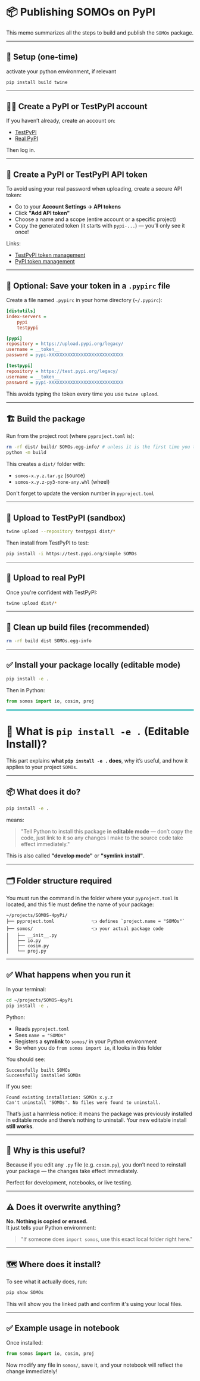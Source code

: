 # 📦 Publishing SOMOs on PyPI

This memo summarizes all the steps to build and publish the `SOMOs` package.

---

## 🔧 Setup (one-time)

activate your python environment, if relevant

```bash
pip install build twine
```

---

## 🧑‍💻 Create a PyPI or TestPyPI account

If you haven’t already, create an account on:

- [TestPyPI](https://test.pypi.org/account/register/)
- [Real PyPI](https://pypi.org/account/register/)

Then log in.

------------

## 🪪 Create a PyPI or TestPyPI API token

To avoid using your real password when uploading, create a secure API token:

- Go to your **Account Settings → API tokens**
- Click **"Add API token"**
- Choose a name and a scope (entire account or a specific project)
- Copy the generated token (it starts with `pypi-...`) — you’ll only see it once!

Links:
- [TestPyPI token management](https://test.pypi.org/manage/account/#api-tokens)
- [PyPI token management](https://pypi.org/manage/account/#api-tokens)

---

## 🔐 Optional: Save your token in a `.pypirc` file

Create a file named `.pypirc` in your home directory (`~/.pypirc`):

```ini
[distutils]
index-servers =
    pypi
    testpypi

[pypi]
repository = https://upload.pypi.org/legacy/
username = __token__
password = pypi-XXXXXXXXXXXXXXXXXXXXXXXXXXXX

[testpypi]
repository = https://test.pypi.org/legacy/
username = __token__
password = pypi-XXXXXXXXXXXXXXXXXXXXXXXXXXXX
```

This avoids typing the token every time you use `twine upload`.

---

## 🏗️ Build the package

Run from the project root (where `pyproject.toml` is):

```bash
rm -rf dist/ build/ SOMOs.egg-info/ # unless it is the first time you try to build the package
python -m build
```

This creates a `dist/` folder with:
- `somos-x.y.z.tar.gz` (source)
- `somos-x.y.z-py3-none-any.whl` (wheel)

Don't forget to update the version number in `pyproject.toml`

---

## 🧪 Upload to TestPyPI (sandbox)

```bash
twine upload --repository testpypi dist/*
```

Then install from TestPyPI to test:

```bash
pip install -i https://test.pypi.org/simple SOMOs
```

---

## 🚀 Upload to real PyPI

Once you're confident with TestPyPI:

```bash
twine upload dist/*
```

---

## 🧼 Clean up build files (recommended)

```bash
rm -rf build dist SOMOs.egg-info
```

---


## ✅ Install your package locally (editable mode)

```bash
pip install -e .
```

Then in Python:

```python
from somos import io, cosim, proj
```

<hr style="height:3px; background-color:#00aaaa; border:none;" />


# 🧠 What is `pip install -e .` (Editable Install)?

This part explains **what `pip install -e .` does**, why it’s useful, and how it applies to your project `SOMOs`.

---

## 📦 What does it do?

```bash
pip install -e .
```

means:

> "Tell Python to install this package **in editable mode** — don’t copy the code, just link to it so any changes I make to the source code take effect immediately."

This is also called **"develop mode"** or **"symlink install"**.

---

## 🗂️ Folder structure required

You must run the command in the folder where your `pyproject.toml` is located, and this file must define the name of your package:

```
~/projects/SOMOS-4pyPi/
├── pyproject.toml              👈 defines `project.name = "SOMOs"`
├── somos/                      👈 your actual package code
│   ├── __init__.py
│   ├── io.py
│   ├── cosim.py
│   └── proj.py
```

---

## ✅ What happens when you run it

In your terminal:

```bash
cd ~/projects/SOMOS-4pyPi
pip install -e .
```

Python:
- Reads `pyproject.toml`
- Sees `name = "SOMOs"`
- Registers a **symlink** to `somos/` in your Python environment
- So when you do `from somos import io`, it looks in this folder

You should see:

```
Successfully built SOMOs
Successfully installed SOMOs
```

If you see:

```
Found existing installation: SOMOs x.y.z
Can't uninstall 'SOMOs'. No files were found to uninstall.
```

That’s just a harmless notice: it means the package was previously installed in editable mode and there’s nothing to uninstall. Your new editable install **still works**.

---

## 🧪 Why is this useful?

Because if you edit any `.py` file (e.g. `cosim.py`), you don’t need to reinstall your package — the changes take effect immediately.

Perfect for development, notebooks, or live testing.

---

## ⚠️ Does it overwrite anything?

**No. Nothing is copied or erased.**  
It just tells your Python environment:

> "If someone does `import somos`, use this exact local folder right here."

---

## 🗺️ Where does it install?

To see what it actually does, run:

```bash
pip show SOMOs
```

This will show you the linked path and confirm it's using your local files.

---

## ✅ Example usage in notebook

Once installed:

```python
from somos import io, cosim, proj
```

Now modify any file in `somos/`, save it, and your notebook will reflect the change immediately!

